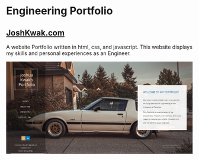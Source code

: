 # Engineering Portfolio

## [JoshKwak.com](https://www.joshkwak.com)

A website Portfolio written in html, css, and javascript. This website displays my skills and personal experiences as an Engineer.

![alt text](https://github.com/joshkwka/joshkwka.github.io/blob/main/static/img/git/website.png)

